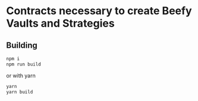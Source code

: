 Contracts necessary to create Beefy Vaults and Strategies
===

## Building

```sh
npm i
npm run build
```

or with yarn
```sh
yarn
yarn build
```

